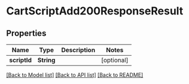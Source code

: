 # CartScriptAdd200ResponseResult

## Properties
Name | Type | Description | Notes
------------ | ------------- | ------------- | -------------
**scriptId** | **String** |  | [optional] 

[[Back to Model list]](../README.md#documentation-for-models) [[Back to API list]](../README.md#documentation-for-api-endpoints) [[Back to README]](../README.md)


